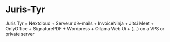 # Juris-Tyr
Juris Tyr = Nextcloud + Serveur d’e-mails + InvoiceNinja + Jitsi Meet + OnlyOffice + SignaturePDF + Wordpress + Ollama Web Ui + (…) on a VPS or private server
